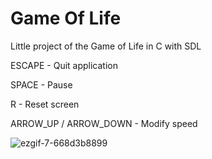 # Game Of Life
 Little project of the Game of Life in C with SDL
 

 
ESCAPE - Quit application

SPACE - Pause

R - Reset screen

ARROW_UP / ARROW_DOWN - Modify speed

![ezgif-7-668d3b8899](https://github.com/Kyrlio/game_of_life/assets/77617069/8cf293de-134f-492f-a96f-5bfbd4ff1370)

